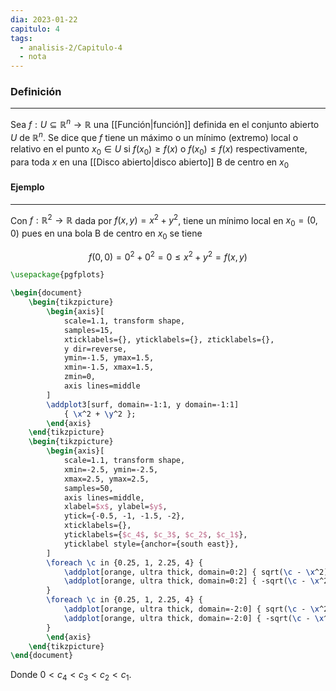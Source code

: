 ```yaml
---
dia: 2023-01-22
capitulo: 4
tags:
  - analisis-2/Capitulo-4
  - nota
---
```

### Definición
---
Sea $f : U \subseteq \mathbb{R}^n \to \mathbb{R}$ una [[Función|función]] definida en el conjunto abierto $U$ de $\mathbb{R}^n$. Se dice que $f$ tiene un máximo o un mínimo (extremo) local o relativo en el punto $x_0 \in U$ si $f(x_0) \ge f(x)$ o $f(x_0) \le f(x)$ respectivamente, para toda $x$ en una [[Disco abierto|disco abierto]] B de centro en $x_0$

#### Ejemplo
---
Con $f : \mathbb{R}^2 \to \mathbb{R}$ dada por $f(x, y) = x^2 + y^2$, tiene un mínimo local en $x_0 = (0, 0)$ pues en una bola B de centro en $x_0$ se tiene 

$$ f(0, 0) = 0^2 + 0^2 = 0 \le x^2 + y^2 = f(x, y) $$

```tikz
\usepackage{pgfplots}

\begin{document} 
	\begin{tikzpicture}
		\begin{axis}[	
			scale=1.1, transform shape,		
			samples=15,
			xticklabels={}, yticklabels={}, zticklabels={},
			y dir=reverse,
			ymin=-1.5, ymax=1.5,
			xmin=-1.5, xmax=1.5,
			zmin=0, 
			axis lines=middle
		]
		\addplot3[surf, domain=-1:1, y domain=-1:1] 
			{ \x^2 + \y^2 };
		\end{axis}
	\end{tikzpicture}
	\begin{tikzpicture}
		\begin{axis}[
			scale=1.1, transform shape,
			xmin=-2.5, ymin=-2.5,
			xmax=2.5, ymax=2.5, 
			samples=50,
			axis lines=middle,
			xlabel=$x$, ylabel=$y$,
			ytick={-0.5, -1, -1.5, -2},
			xticklabels={},
			yticklabels={$c_4$, $c_3$, $c_2$, $c_1$},
			yticklabel style={anchor={south east}},
		]
		\foreach \c in {0.25, 1, 2.25, 4} {
			\addplot[orange, ultra thick, domain=0:2] { sqrt(\c - \x^2) };
			\addplot[orange, ultra thick, domain=0:2] { -sqrt(\c - \x^2) };
		}
		\foreach \c in {0.25, 1, 2.25, 4} {
			\addplot[orange, ultra thick, domain=-2:0] { sqrt(\c - \x^2) };
			\addplot[orange, ultra thick, domain=-2:0] { -sqrt(\c - \x^2) };
		}
		\end{axis}
	\end{tikzpicture}
\end{document}
```

Donde $0 < c_4 < c_3 < c_2 < c_1$.